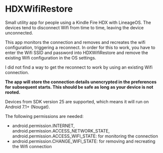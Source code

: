 # HDXWifiRestore

Small utility app for people using a Kindle Fire HDX with LineageOS. The devices tend to disconnect Wifi from time to time, 
leaving the device unconnected.

This app monitors the connection and removes and recreates the wifi configuration, triggering a reconnect. 
In order for this to work, you have to enter the Wifi SSID and password into HDXWifiRestore and remove the existing Wifi configuration in the OS settings.

I did not find a way to get the reconnect to work by using an existing Wifi connection.

**The app will store the connection details unencrypted in the preferences for subsequent starts. This should be safe as long as your device is not rooted.**

Devices from SDK version 25 are supported, which means it will run on Android 7.1+ (Nougat).

The following permissions are needed:
- android.permission.INTERNET, android.permission.ACCESS_NETWORK_STATE, android.permission.ACCESS_WIFI_STATE: for monitoring the connection
- android.permission.CHANGE_WIFI_STATE: for removing and recreating the Wifi connection